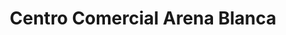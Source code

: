 ---
title: "Centro Comercial Arena Blanca"
url: /cahuita/centro-comercial-arena-blanca/
shop: Einkaufszentrum
---